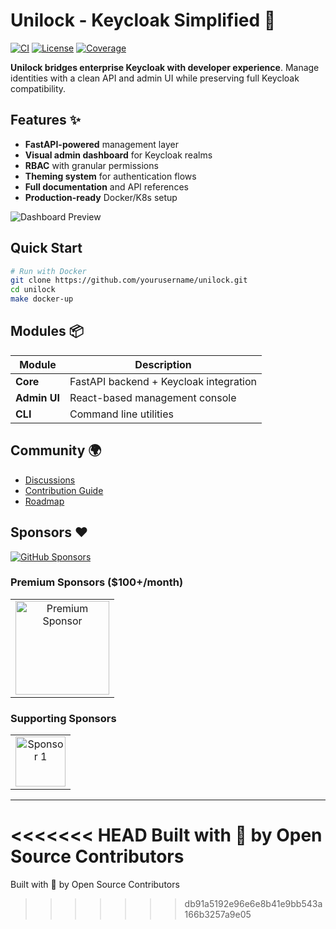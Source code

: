 # Unilock - Keycloak Simplified 🚀

[![CI](https://github.com/yourusername/unilock/workflows/CI/badge.svg)](https://github.com/yourusername/unilock/actions)
[![License](https://img.shields.io/badge/License-Apache_2.0-blue.svg)](https://opensource.org/licenses/Apache-2.0)
[![Coverage](https://codecov.io/gh/yourusername/unilock/branch/main/graph/badge.svg)](https://codecov.io/gh/yourusername/unilock)

**Unilock bridges enterprise Keycloak with developer experience**. Manage identities with a clean API and admin UI while preserving full Keycloak compatibility.

## Features ✨

- **FastAPI-powered** management layer
- **Visual admin dashboard** for Keycloak realms
- **RBAC** with granular permissions
- **Theming system** for authentication flows
- **Full documentation** and API references
- **Production-ready** Docker/K8s setup

![Dashboard Preview](docs/img/dashboard-preview.png)

## Quick Start

```bash
# Run with Docker
git clone https://github.com/yourusername/unilock.git
cd unilock
make docker-up
```

## Modules 📦

| Module | Description |
|--------|-------------|
| **Core** | FastAPI backend + Keycloak integration |
| **Admin UI** | React-based management console |
| **CLI** | Command line utilities |

## Community 🌍

- [Discussions](https://github.com/yourusername/unilock/discussions)
- [Contribution Guide](CONTRIBUTING.md)
- [Roadmap](ROADMAP.md)

## Sponsors ❤️

<a href="https://github.com/sponsors/yourusername">
  <img src="https://img.shields.io/github/sponsors/yourusername?style=for-the-badge" alt="GitHub Sponsors">
</a>

### Premium Sponsors ($100+/month)
<table>
  <tr>
    <td align="center">
      <a href="https://your.sponsor.link">
        <img src="docs/img/sponsors/premium.png" width="150" alt="Premium Sponsor">  
      </a>
    </td>
  </tr>
</table>

### Supporting Sponsors
<table>
  <tr>
    <td align="center">
      <a href="https://github.com/sponsor1">
        <img src="https://github.com/sponsor1.png" width="80" alt="Sponsor 1">
      </a>
    </td>
  </tr>
</table>

---

<<<<<<< HEAD
Built with 💜 by Open Source Contributors
=======
Built with 💜 by Open Source Contributors
>>>>>>> db91a5192e96e6e8b41e9bb543a166b3257a9e05
